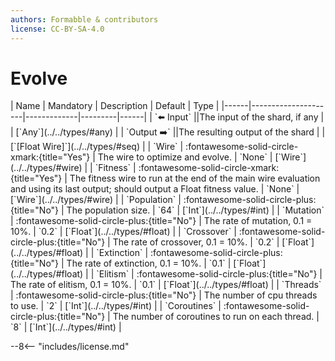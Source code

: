 ```yaml
---
authors: Formabble & contributors
license: CC-BY-SA-4.0
---
```



# Evolve

<div class="sh-parameters" markdown="1">
| Name | Mandatory | Description | Default | Type |
|------|---------------------|-------------|---------|------|
| `⬅️ Input` ||The input of the shard, if any | | [`Any`](../../types/#any) |
| `Output ➡️` ||The resulting output of the shard | | [`[Float Wire]`](../../types/#seq) |
| `Wire` | :fontawesome-solid-circle-xmark:{title="Yes"}  | The wire to optimize and evolve. | `None` | [`Wire`](../../types/#wire) |
| `Fitness` | :fontawesome-solid-circle-xmark:{title="Yes"}  | The fitness wire to run at the end of the main wire evaluation and using its last output; should output a Float fitness value. | `None` | [`Wire`](../../types/#wire) |
| `Population` | :fontawesome-solid-circle-plus:{title="No"}  | The population size. | `64` | [`Int`](../../types/#int) |
| `Mutation` | :fontawesome-solid-circle-plus:{title="No"}  | The rate of mutation, 0.1 = 10%. | `0.2` | [`Float`](../../types/#float) |
| `Crossover` | :fontawesome-solid-circle-plus:{title="No"}  | The rate of crossover, 0.1 = 10%. | `0.2` | [`Float`](../../types/#float) |
| `Extinction` | :fontawesome-solid-circle-plus:{title="No"}  | The rate of extinction, 0.1 = 10%. | `0.1` | [`Float`](../../types/#float) |
| `Elitism` | :fontawesome-solid-circle-plus:{title="No"}  | The rate of elitism, 0.1 = 10%. | `0.1` | [`Float`](../../types/#float) |
| `Threads` | :fontawesome-solid-circle-plus:{title="No"}  | The number of cpu threads to use. | `2` | [`Int`](../../types/#int) |
| `Coroutines` | :fontawesome-solid-circle-plus:{title="No"}  | The number of coroutines to run on each thread. | `8` | [`Int`](../../types/#int) |

</div>



--8<-- "includes/license.md"

